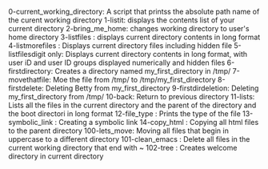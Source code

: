 0-current_working_directory: A script that printss the absolute path name of the curent working directory
1-listit: displays the contents list of your current directory
2-bring_me_home: changes working directory to user's home directory
3-listfiles : displays current directory contents in long format
4-listmorefiles : Displays current directory files including hidden file
5-listfilesdigit only: Displays current directory contents in long format, with user iD and user ID groups displayed numerically and hidden files
6-firstdirectory: Creates a directory named my_first_directory in /tmp/
7-movethatfile: Moe the file from /tmp/ to /tmp/my_first_directory
8-firstdelete: Deleting Betty from my_first_directory
9-firstdirdeletion: Deleting my_first_directory from /tmp/
10-back: Return to previous directory
11-lists: Lists all the files in the current directory and the parent of the directory  and the boot directori in long format
12-file_type : Prints the type of the file
13-symbolic_link : Creating a symbolic link
14-copy_html : Copying all html files to the parent directory
100-lets_move: Moving all files that begin in uppercase to a different directory
101-clean_emacs : Delete all files in the current working directory that end with ~
102-tree : Creates welcome directory in current directory
